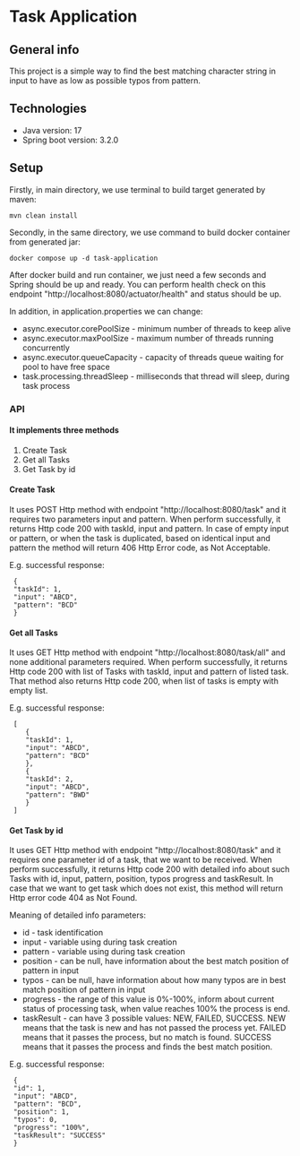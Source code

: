 # Task Application

## General info
This project is a simple way to find the best matching character string in input to have as low as possible typos from pattern.

## Technologies

* Java version: 17
* Spring boot version: 3.2.0

## Setup
Firstly, in main directory, we use terminal to build target generated by maven:
~~~
mvn clean install
~~~

Secondly, in the same directory, we use command to build docker container from generated jar:
~~~
docker compose up -d task-application
~~~
After docker build and run container, we just need a few seconds and Spring should be up and ready.
You can perform health check on this endpoint "http://localhost:8080/actuator/health" and status should be up.

In addition, in application.properties we can change:
* async.executor.corePoolSize - minimum number of threads to keep alive
* async.executor.maxPoolSize - maximum number of threads running concurrently 
* async.executor.queueCapacity - capacity of threads queue waiting for pool to have free space
* task.processing.threadSleep - milliseconds that thread will sleep, during task process

### API

#### It implements three methods

1) Create Task 
2) Get all Tasks
3) Get Task by id

#### Create Task
It uses POST Http method with endpoint "http://localhost:8080/task" and it requires two parameters input and pattern.
When perform successfully, it returns Http code 200 with taskId, input and pattern.
In case of empty input or pattern, or when the task is duplicated, based on identical input and pattern the method will return 406 Http Error code, as Not Acceptable.

E.g. successful response:
```
 {
 "taskId": 1,
 "input": "ABCD",
 "pattern": "BCD"
 }
```

#### Get all Tasks
It uses GET Http method with endpoint "http://localhost:8080/task/all" and none additional parameters required.
When perform successfully, it returns Http code 200 with list of Tasks with taskId, input and pattern of listed task.
That method also returns Http code 200, when list of tasks is empty with empty list.

E.g. successful response:

```
 [
    {
    "taskId": 1,
    "input": "ABCD",
    "pattern": "BCD"
    },
    {
    "taskId": 2,
    "input": "ABCD",
    "pattern": "BWD"
    }
 ]
```

#### Get Task by id
It uses GET Http method with endpoint "http://localhost:8080/task" and it requires one parameter id of a task, that we want to be received.
When perform successfully, it returns Http code 200 with detailed info about such Tasks with id, input, pattern, position, typos progress and taskResult.
In case that we want to get task which does not exist, this method will return Http error code 404 as Not Found.

Meaning of detailed info parameters:
* id - task identification
* input - variable using during task creation 
* pattern - variable using during task creation 
* position - can be null, have information about the best match position of pattern in input
* typos - can be null, have information about how many typos are in best match position of pattern in input
* progress - the range of this value is 0%-100%, inform about current status of processing task, when value reaches 100% the process is end.  
* taskResult - can have 3 possible values: NEW, FAILED, SUCCESS. 
NEW means that the task is new and has not passed the process yet. 
FAILED means that it passes the process, but no match is found. 
SUCCESS means that it passes the process and finds the best match position.


E.g. successful response:

```
 {
 "id": 1,
 "input": "ABCD",
 "pattern": "BCD",
 "position": 1,
 "typos": 0,
 "progress": "100%",
 "taskResult": "SUCCESS"
 }
```
